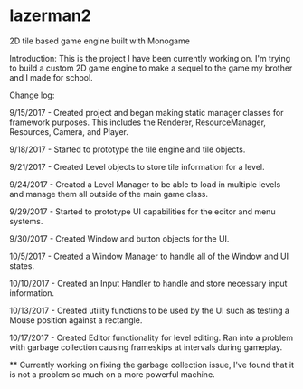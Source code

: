 # lazerman2
2D tile based game engine built with Monogame 

Introduction:
This is the project I have been currently working on. I'm trying to build a custom 2D game engine to make a sequel to the game my brother and I made for school. 

Change log:

9/15/2017 - Created project and began making static manager classes for framework purposes. This includes the Renderer, ResourceManager,               Resources, Camera, and Player.

9/18/2017 - Started to prototype the tile engine and tile objects.

9/21/2017 - Created Level objects to store tile information for a level.

9/24/2017 - Created a Level Manager to be able to load in multiple levels and manage them all outside of the main game class.

9/29/2017 - Started to prototype UI capabilities for the editor and menu systems.

9/30/2017 - Created Window and button objects for the UI.

10/5/2017 - Created a Window Manager to handle all of the Window and UI states.

10/10/2017 - Created an Input Handler to handle and store necessary input information.

10/13/2017 - Created utility functions to be used by the UI such as testing a Mouse position against a rectangle.

10/17/2017 - Created Editor functionality for level editing. Ran into a problem with garbage collection causing frameskips at intervals                during gameplay. 

** Currently working on fixing the garbage collection issue, I've found that it is not a problem so much on a more powerful machine.
